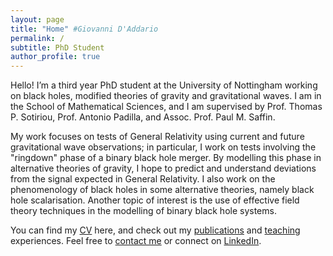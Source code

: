 ```yaml
---
layout: page
title: "Home" #Giovanni D'Addario
permalink: /
subtitle: PhD Student
author_profile: true
---
```


Hello! I’m a third year PhD student at the University of Nottingham
working on black holes, modified theories of gravity and gravitational waves. I 
am in the School of Mathematical Sciences, and I am supervised by Prof. Thomas 
P. Sotiriou, Prof. Antonio Padilla, and Assoc. Prof. Paul M. Saffin.

My work focuses on tests of General Relativity using current and future
gravitational wave observations; in particular, I work on tests involving
the "ringdown" phase of a binary black hole merger. By modelling this phase
in alternative theories of gravity, I hope to predict and understand
deviations from the signal expected in General Relativity. I also work on 
the phenomenology of black holes in some alternative theories, namely
black hole scalarisation. Another topic of interest is the use of effective
field theory techniques in the modelling of binary black hole systems.

You can find my [CV](cv) here, and check out my [publications](publications) and [teaching](teaching) experiences.
Feel free to [contact me](mailto:giovannidaddario@gmail.com) or connect on [LinkedIn](https://uk.linkedin.com/in/giovannidaddario).
